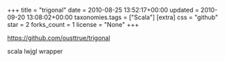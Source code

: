 +++
title = "trigonal"
date = 2010-08-25 13:52:17+00:00
updated = 2010-09-20 13:08:02+00:00
taxonomies.tags = ["Scala"]
[extra]
css = "github"
star = 2
forks_count = 1
license = "None"
+++

<https://github.com/ousttrue/trigonal>

scala lwjgl wrapper
